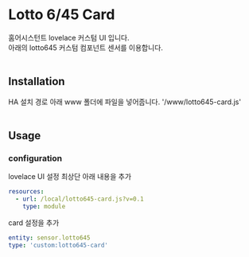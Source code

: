 # Lotto 6/45 Card
홈어시스턴트 lovelace 커스텀 UI 입니다.<br>
아래의 lotto645 커스텀 컴포넌트 센서를 이용합니다.
<br><br>
## Installation
HA 설치 경로 아래 www 폴더에 파일을 넣어줍니다.
  '<config directory>/www/lotto645-card.js'
<br><br>
## Usage
### configuration
lovelace UI 설정 최상단 아래 내용을 추가<br>
```yaml
resources:
  - url: /local/lotto645-card.js?v=0.1
    type: module
```
card 설정을 추가
```yaml
entity: sensor.lotto645
type: 'custom:lotto645-card'
```
